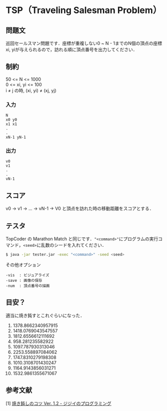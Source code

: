 # TSP（Traveling Salesman Problem）

## 問題文
巡回セールスマン問題です．座標が重複しない0 ~ N - 1までのN個の頂点の座標xi, yiが与えられるので，訪れる順に頂点番号を出力してください．

## 制約
50 <= N <= 1000  
0 <= xi, yi <= 100  
i ≠ j の時, (xi, yi) ≠ (xj, yj)


### 入力
```
N
x0 y0
x1 x1
.
.
xN-1 yN-1
```

### 出力
```
v0
v1
.
.
vN-1
```

## スコア
v0 → v1 → ... → vN-1 → V0 と頂点を訪れた時の移動距離をスコアとする．

## テスタ
TopCoder の Marathon Match と同じです．```"<command>"```にプログラムの実行コマンド，```<seed>```に乱数のシードを入れてください．
```sh
$ java -jar tester.jar -exec "<command>" -seed <seed>
```
その他オプション
```
-vis  : ビジュアライズ
-save : 画像の保存
-num  : 頂点番号の描画
```


## 目安？
適当に焼き鈍すとこれぐらいになった．  
1)  1378.8662340957915
2)  1418.0769043547557
3)  1812.6556612111692
4)  958.281235582922
5)  1097.787930313046
6)  2253.558897084062
7)  1747.8310279198308
8)  1010.3108701430247
9)  1164.9143856031271
10) 1532.9861355671067  
 

##  参考文献

[1] [焼き鈍しのコツ Ver. 1.2 - ジジイのプログラミング](http://shindannin.hatenadiary.com/entry/20121224/1356364040)  

